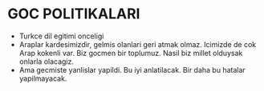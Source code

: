 # GOC POLITIKALARI

* Turkce dil egitimi onceligi
* Araplar kardesimizdir, gelmis olanlari geri atmak olmaz. Icimizde de cok Arap kokenli var. Biz gocmen bir toplumuz. Nasil biz millet olduysak onlarla olacagiz.
* Ama gecmiste yanlislar yapildi. Bu iyi anlatilacak. Bir daha bu hatalar yapilmayacak.

